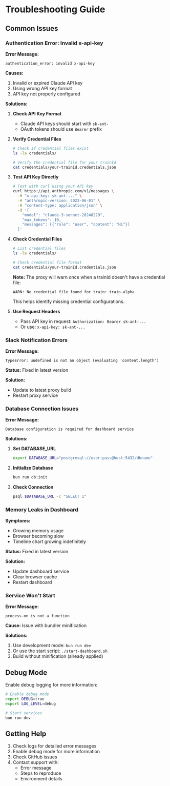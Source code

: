 # Troubleshooting Guide

## Common Issues

### Authentication Error: Invalid x-api-key

**Error Message:**

```
authentication_error: invalid x-api-key
```

**Causes:**

1. Invalid or expired Claude API key
2. Using wrong API key format
3. API key not properly configured

**Solutions:**

1. **Check API Key Format**
   - Claude API keys should start with `sk-ant-`
   - OAuth tokens should use `Bearer` prefix

2. **Verify Credential Files**

   ```bash
   # Check if credential files exist
   ls -la credentials/

   # Verify the credential file for your trainId
   cat credentials/your-trainId.credentials.json
   ```

3. **Test API Key Directly**

   ```bash
   # Test with curl using your API key
   curl https://api.anthropic.com/v1/messages \
     -H "x-api-key: sk-ant-..." \
     -H "anthropic-version: 2023-06-01" \
     -H "content-type: application/json" \
     -d '{
       "model": "claude-3-sonnet-20240229",
       "max_tokens": 10,
       "messages": [{"role": "user", "content": "Hi"}]
     }'
   ```

4. **Check Credential Files**

   ```bash
   # List credential files
   ls -la credentials/

   # Check credential file format
   cat credentials/your-trainId.credentials.json
   ```

   **Note:** The proxy will warn once when a trainId doesn't have a credential file:

   ```
   WARN: No credential file found for train: train-alpha
   ```

   This helps identify missing credential configurations.

5. **Use Request Headers**
   - Pass API key in request: `Authorization: Bearer sk-ant-...`
   - Or use: `x-api-key: sk-ant-...`

### Slack Notification Errors

**Error Message:**

```
TypeError: undefined is not an object (evaluating 'content.length')
```

**Status:** Fixed in latest version

**Solution:**

- Update to latest proxy build
- Restart proxy service

### Database Connection Issues

**Error Message:**

```
Database configuration is required for dashboard service
```

**Solutions:**

1. **Set DATABASE_URL**

   ```bash
   export DATABASE_URL="postgresql://user:pass@host:5432/dbname"
   ```

2. **Initialize Database**

   ```bash
   bun run db:init
   ```

3. **Check Connection**
   ```bash
   psql $DATABASE_URL -c "SELECT 1"
   ```

### Memory Leaks in Dashboard

**Symptoms:**

- Growing memory usage
- Browser becoming slow
- Timeline chart growing indefinitely

**Status:** Fixed in latest version

**Solution:**

- Update dashboard service
- Clear browser cache
- Restart dashboard

### Service Won't Start

**Error Message:**

```
process.on is not a function
```

**Cause:** Issue with bundler minification

**Solutions:**

1. Use development mode: `bun run dev`
2. Or use the start script: `./start-dashboard.sh`
3. Build without minification (already applied)

## Debug Mode

Enable debug logging for more information:

```bash
# Enable debug mode
export DEBUG=true
export LOG_LEVEL=debug

# Start services
bun run dev
```

## Getting Help

1. Check logs for detailed error messages
2. Enable debug mode for more information
3. Check GitHub issues
4. Contact support with:
   - Error message
   - Steps to reproduce
   - Environment details
